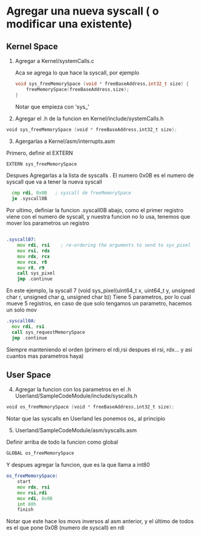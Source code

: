 # Agregar una nueva syscall ( o modificar una existente)

## Kernel Space

1. Agregar a Kernel/systemCalls.c

	Aca se agrega lo que hace la syscall, por ejemplo 

	```c
	void sys_freeMemorySpace (void * freeBaseAddress,int32_t size) {
		freeMemorySpace(freeBaseAddress,size);
	}
	```

	Notar que empieza con 'sys_'

2. Agregar el .h de la funcion en Kernel/include/systemCalls.h

```asm
void sys_freeMemorySpace (void * freeBaseAddress,int32_t size);
```

3. Agergarlas a Kernel/asm/interrupts.asm

Primero, definir el EXTERN

```asm
EXTERN sys_freeMemorySpace
```

Despues Agregarlas a la lista de syscalls . El numero 0x0B es el numero de syscall que va a tener la nueva syscall
```asm
  cmp rdi, 0x0B   ; syscall de freeMemorySpace
  je .syscall0B
```

Por ultimo, definiar la funcion .syscall0B abajo, como el primer registro viene con el numero de syscall, y nuestra funcion no lo usa, tenemos que mover los parametros un registro 

```asm

.syscall07:
	mov rdi, rsi	; re-ordering the arguments to send to sys_pixel
	mov rsi, rdx
	mov rdx, rcx
	mov rcx, r8
	mov r8, r9
	call sys_pixel
	jmp .continue
```

En este ejemplo, la syscall 7 (void sys_pixel(uint64_t x, uint64_t y, unsigned char r, unsigned char g, unsigned char b))
Tiene 5 parametros, por lo cual mueve 5 registros, en caso de que solo tengamos un parametro, hacemos un solo mov

```asm
.syscall0A:
  mov rdi, rsi
  call sys_requestMemorySpace
  jmp .continue
```

Siempre manteniendo el orden (primero el rdi,rsi despues el rsi, rdx... y asi cuantos mas parametros haya)

## User Space


4. Agregar la funcion con los parametros en el .h Userland/SampleCodeModule/include/syscalls.h

```asm
void os_freeMemorySpace (void * freeBaseAddress,int32_t size);
```

Notar que las syscalls en Userland les ponemos os_ al principio

5. Userland/SampleCodeModule/asm/syscalls.asm

Definir arriba de todo la funcion como global

```asm
GLOBAL os_freeMemorySpace
```

Y despues agregar la funcion, que es la que llama a int80

```asm
os_freeMemorySpace:
	start
	mov rdx, rsi
	mov rsi,rdi
	mov rdi, 0x0B
	int 80h
	finish
```

Notar que este hace los movs inversos al asm anterior, y el último de todos es el que pone 0x0B (numero de syscall) en rdi

